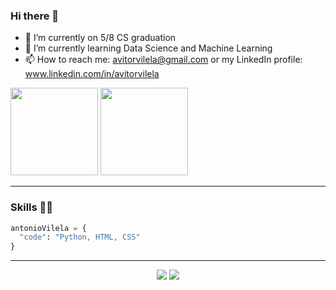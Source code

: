 ### Hi there 👋

- 🔭 I’m currently on 5/8 CS graduation
- 🌱 I’m currently learning Data Science and Machine Learning
- 📫 How to reach me: avitorvilela@gmail.com or my LinkedIn profile: www.linkedin.com/in/avitorvilela

<div>
  <img height="140px" src="https://github-readme-stats.vercel.app/api?theme=nord&username=avitorvilela"/>
  <img height="140px" length="140px" src="https://github-readme-stats.vercel.app/api/top-langs/?theme=nord&username=avitorvilela"/>
</div>

<hr>
  
### Skills 👨‍💻

```python
antonioVilela = {
  "code": "Python, HTML, CSS"
}
```

<hr>
 
<div align="center">
  <a href="https://www.linkedin.com/in/avitorvilela/" target="_blank"><img src="https://img.shields.io/badge/-LinkedIn-%230077B5?style=for-the-badge&logo=linkedin&logoColor=white" target="_blank"></a>
  <a href = "mailto:avitorvilela@gmail.com"><img src="https://img.shields.io/badge/-Gmail-%23333?style=for-the-badge&logo=gmail&logoColor=white" target="_blank"></a>
</div>

